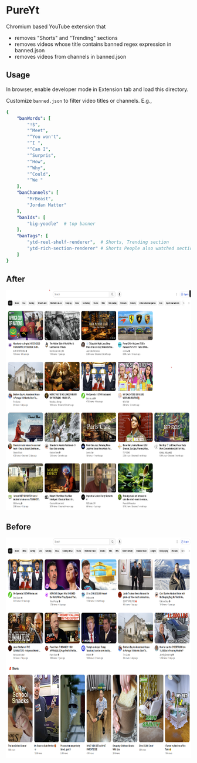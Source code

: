 # PureYt
Chromium based YouTube extension that
- removes "Shorts" and "Trending" sections
- removes videos whose title contains banned regex expression in banned.json
- removes videos from channels in banned.json

## Usage
In browser, enable developer mode in Extension tab and load this directory.

Customize `banned.json` to filter video titles or channels. E.g.,
```yaml
{
    "banWords": [
        "!$",
        "^Meet",
        "^You won't",
        "^I ",
        "^Can I",
        "^Surpris",
        "^How",
        "^Why",
        "^Could",
        "^We "
    ],
    "banChannels": [
        "MrBeast",
        "Jordan Matter"
    ],
    "banIds": [
        "big-yoodle"  # top banner
    ],
    "banTags": [
        "ytd-reel-shelf-renderer",  # Shorts, Trending section
        "ytd-rich-section-renderer" # Shorts People also watched section
    ]
}
```

## After
<img src="./res/after.png" width="800" height="600">

## Before
<img src="./res/before.png" width="800" height="600">

